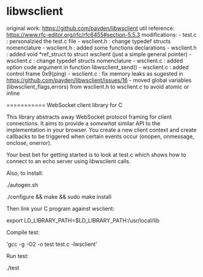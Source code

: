 libwsclient
===========
original work: https://github.com/payden/libwsclient
util reference: https://www.rfc-editor.org/rfc/rfc6455#section-5.5.3
modifications:
    - test.c     : personalzied the test.c file
    - wsclient.h : change typedef structs nomenclature
    - wsclient.h : added some functions declarations
    - wsclient.h : added void *ref_struct to struct wsclient (just a simple general pointer)
    - wsclient.c : change typedef structs nomenclature
    - wsclient.c : added option code argument in function libwsclient_send()
    - wsclient.c : added control frame 0x9(ping)
    - wsclient.c : fix memory leaks as sugested in https://github.com/payden/libwsclient/issues/16
    - moved global variables (libwsclient_flags,errors) from wsclient.h to wsclient.c to avoid atomic or inline

===========
WebSocket client library for C

This library abstracts away WebSocket protocol framing for
client connections.  It aims to provide a *somewhat* similar
API to the implementation in your browser.  You create a new
client context and create callbacks to be triggered when
certain events occur (onopen, onmessage, onclose, onerror).

Your best bet for getting started is to look at test.c which shows
how to connect to an echo server using libwsclient calls.

Also, to install:

./autogen.sh

./configure && make && sudo make install

Then link your C program against wsclient:

export LD_LIBRARY_PATH=$LD_LIBRARY_PATH:/usr/local/lib

Compile test:

'gcc -g -O2 -o test test.c -lwsclient'

Run test:

./test


